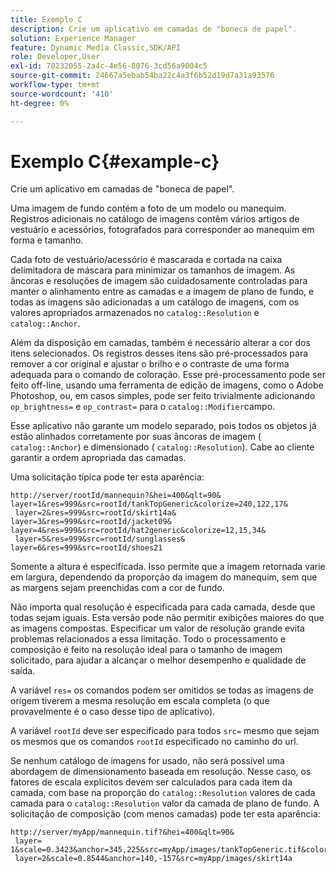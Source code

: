 ```yaml
---
title: Exemplo C
description: Crie um aplicativo em camadas de "boneca de papel".
solution: Experience Manager
feature: Dynamic Media Classic,SDK/API
role: Developer,User
exl-id: 70232055-2a4c-4e56-8076-3cd56a9004c5
source-git-commit: 24667a5ebab54ba22c4a3f6b52d19d7a31a93576
workflow-type: tm+mt
source-wordcount: '410'
ht-degree: 0%

---
```


# Exemplo C{#example-c}

Crie um aplicativo em camadas de &quot;boneca de papel&quot;.

Uma imagem de fundo contém a foto de um modelo ou manequim. Registros adicionais no catálogo de imagens contêm vários artigos de vestuário e acessórios, fotografados para corresponder ao manequim em forma e tamanho.

Cada foto de vestuário/acessório é mascarada e cortada na caixa delimitadora de máscara para minimizar os tamanhos de imagem. As âncoras e resoluções de imagem são cuidadosamente controladas para manter o alinhamento entre as camadas e a imagem de plano de fundo, e todas as imagens são adicionadas a um catálogo de imagens, com os valores apropriados armazenados no `catalog::Resolution` e `catalog::Anchor`.

Além da disposição em camadas, também é necessário alterar a cor dos itens selecionados. Os registros desses itens são pré-processados para remover a cor original e ajustar o brilho e o contraste de uma forma adequada para o comando de coloração. Esse pré-processamento pode ser feito off-line, usando uma ferramenta de edição de imagens, como o Adobe Photoshop, ou, em casos simples, pode ser feito trivialmente adicionando `op_brightness=` e `op_contrast=` para o `catalog::Modifier`campo.

Esse aplicativo não garante um modelo separado, pois todos os objetos já estão alinhados corretamente por suas âncoras de imagem ( `catalog::Anchor`) e dimensionado ( `catalog::Resolution`). Cabe ao cliente garantir a ordem apropriada das camadas.

Uma solicitação típica pode ter esta aparência:

```
http://server/rootId/mannequin?&hei=400&qlt=90&
layer=1&res=999&src=rootId/tankTopGeneric&colorize=240,122,17&
 layer=2&res=999&src=rootId/skirt14a&
layer=3&res=999&src=rootId/jacket09&
layer=4&res=999&src=rootId/hat2generic&colorize=12,15,34&
 layer=5&res=999&src=rootId/sunglasses&
layer=6&res=999&src=rootId/shoes21
```

Somente a altura é especificada. Isso permite que a imagem retornada varie em largura, dependendo da proporção da imagem do manequim, sem que as margens sejam preenchidas com a cor de fundo.

Não importa qual resolução é especificada para cada camada, desde que todas sejam iguais. Esta versão pode não permitir exibições maiores do que as imagens compostas. Especificar um valor de resolução grande evita problemas relacionados a essa limitação. Todo o processamento e composição é feito na resolução ideal para o tamanho de imagem solicitado, para ajudar a alcançar o melhor desempenho e qualidade de saída.

A variável `res=` os comandos podem ser omitidos se todas as imagens de origem tiverem a mesma resolução em escala completa (o que provavelmente é o caso desse tipo de aplicativo).

A variável `rootId` deve ser especificado para todos `src=` mesmo que sejam os mesmos que os comandos `rootId` especificado no caminho do url.

Se nenhum catálogo de imagens for usado, não será possível uma abordagem de dimensionamento baseada em resolução. Nesse caso, os fatores de escala explícitos devem ser calculados para cada item da camada, com base na proporção do `catalog::Resolution` valores de cada camada para o `catalog::Resolution` valor da camada de plano de fundo. A solicitação de composição (com menos camadas) pode ter esta aparência:

```
http://server/myApp/mannequin.tif?&hei=400&qlt=90&
 layer= 1&scale=0.3423&anchor=345,225&src=myApp/images/tankTopGeneric.tif&colorize=240,122,17&
 layer=2&scale=0.8544&anchor=140,-157&src=myApp/images/skirt14a
```
